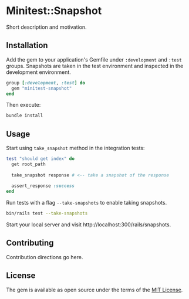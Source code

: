 # Minitest::Snapshot
Short description and motivation.

## Installation
Add the gem to your application's Gemfile under `:development` and `:test` groups. Snapshots are taken in the test environment and inspected in the development environment.

```ruby
group [:development, :test] do
  gem "minitest-snapshot"
end
```


Then execute:
```bash
bundle install
```

## Usage

Start using `take_snapshot` method in the integration tests:
```ruby
test "should get index" do
  get root_path
  
  take_snapshot response # <-- take a snapshot of the response
  
  assert_response :success
end
```

Run tests with a flag `--take-snapshots` to enable taking snapshots.

```bash
bin/rails test --take-snapshots
```

Start your local server and visit http://localhost:300/rails/snapshots.

## Contributing
Contribution directions go here.

## License
The gem is available as open source under the terms of the [MIT License](https://opensource.org/licenses/MIT).
